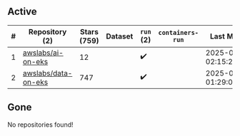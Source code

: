 ## Active
| # | Repository (2) | Stars (759) | Dataset | `run` (2) | `containers-run` | Last Modified |
| --- | --- | --- | --- | --- | --- | --- |
| 1 | [awslabs/ai-on-eks](https://github.com/awslabs/ai-on-eks) | 12 |  | :heavy_check_mark: |  | 2025-05-14 02:15:27+00:00 |
| 2 | [awslabs/data-on-eks](https://github.com/awslabs/data-on-eks) | 747 |  | :heavy_check_mark: |  | 2025-05-21 01:29:08+00:00 |

## Gone
No repositories found!
